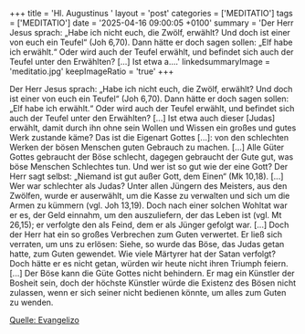 +++
title = 'Hl. Augustinus  '
layout = 'post'
categories = ['MEDITATIO']
tags = ['MEDITATIO']
date = '2025-04-16 09:00:05 +0100'
summary = 'Der Herr Jesus sprach: „Habe ich nicht euch, die Zwölf, erwählt? Und doch ist einer von euch ein Teufel“ (Joh 6,70). Dann hätte er doch sagen sollen: „Elf habe ich erwählt.“ Oder wird auch der Teufel erwählt, und befindet sich auch der Teufel unter den Erwählten? [...] Ist etwa a....'
linkedsummaryImage = 'meditatio.jpg'
keepImageRatio = 'true'
+++
 
Der Herr Jesus sprach: „Habe ich nicht euch, die Zwölf, erwählt? Und doch ist einer von euch ein Teufel“ (Joh 6,70). Dann hätte er doch sagen sollen: „Elf habe ich erwählt.“ Oder wird auch der Teufel erwählt, und befindet sich auch der Teufel unter den Erwählten? [...] Ist etwa auch dieser [Judas] erwählt, damit durch ihn ohne sein Wollen und Wissen ein großes und gutes Werk zustande käme? Das ist die Eigenart Gottes [.<!--more-->..]: von den schlechten Werken der bösen Menschen guten Gebrauch zu machen. [...] Alle Güter Gottes gebraucht der Böse schlecht, dagegen gebraucht der Gute gut, was böse Menschen Schlechtes tun. Und wer ist so gut wie der eine Gott? Der Herr sagt selbst: „Niemand ist gut außer Gott, dem Einen“ (Mk 10,18). [...]
Wer war schlechter als Judas? Unter allen Jüngern des Meisters, aus den Zwölfen, wurde er auserwählt, um die Kasse zu verwalten und sich um die Armen zu kümmern (vgl. Joh 13,19). Doch nach einer solchen Wohltat war er es, der Geld einnahm, um den auszuliefern, der das Leben ist (vgl. Mt 26,15); er verfolgte den als Feind, dem er als Jünger gefolgt war. [...] Doch der Herr hat ein so großes Verbrechen zum Guten verwertet. Er ließ sich verraten, um uns zu erlösen: Siehe, so wurde das Böse, das Judas getan hatte, zum Guten gewendet.
Wie viele Märtyrer hat der Satan verfolgt? Doch hätte er es nicht getan, würden wir heute nicht ihren Triumph feiern. [...] Der Böse kann die Güte Gottes nicht behindern. Er mag ein  Künstler der Bosheit sein, doch der höchste Künstler würde die Existenz des Bösen nicht zulassen, wenn er sich seiner nicht bedienen könnte, um alles zum Guten zu wenden.       




[Quelle: Evangelizo](https://evangeliumtagfuertag.org/DE/gospel)
